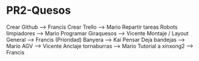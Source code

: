 # PR2-Quesos

Crear Github --> Francis
Crear Trello --> Mario
Repartir tareas
    Robots limpiadores --> Mario
    Programar Giraquesos --> Vicente
    Montaje / Layout General --> Francis    (Prioridad)
    Banyera --> Kai
    Pensar Deja bandejas --> Mario
    AGV --> Vicente
    Anclaje tornaburras --> Mario
    Tutorial a xinxong2 --> Francis
